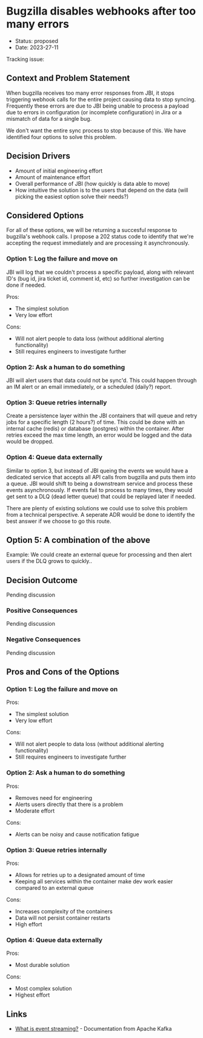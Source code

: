 # Bugzilla disables webhooks after too many errors

- Status: proposed
- Date: 2023-27-11

Tracking issue: 

## Context and Problem Statement
When bugzilla receives too many error responses from JBI, it stops triggering webhook calls for the entire project causing data to stop syncing. Frequently these errors are due to JBI being unable to process a payload due to errors in configuration (or incomplete configuration) in Jira or a mismatch of data for a single bug. 

We don't want the entire sync process to stop because of this. We have identified four options to solve this problem.

## Decision Drivers

- Amount of initial engineering effort
- Amount of maintenance effort
- Overall performance of JBI (how quickly is data able to move)
- How intuitive the solution is to the users that depend on the data (will picking the easiest option solve their needs?)

## Considered Options
For all of these options, we will be returning a succesful response to bugzilla's webhook calls. I propose a 202 status code to identify that we're accepting the request immediately and are processing it asynchronously.

### Option 1: Log the failure and move on
JBI will log that we couldn't process a specific payload, along with relevant ID's (bug id, jira ticket id, comment id, etc) so further investigation can be done if needed.

Pros:
- The simplest solution
- Very low effort

Cons: 
- Will not alert people to data loss (without additional alerting functionality)
- Still requires engineers to investigate further

### Option 2: Ask a human to do something
JBI will alert users that data could not be sync'd. This could happen through an IM alert or an email immediately, or a scheduled (daily?) report.

### Option 3: Queue retries internally
Create a persistence layer within the JBI containers that will queue and retry jobs for a specific length (2 hours?) of time. This could be done with an internal cache (redis) or database (postgres) within the container. After retries exceed the max time length, an error would be logged and the data would be dropped.

### Option 4: Queue data externally
Similar to option 3, but instead of JBI queing the events we would have a dedicated service that accepts all API calls from bugzilla and puts them into a queue. JBI would shift to being a downstream service and process these events asynchronously. If events fail to process to many times, they would get sent to a DLQ (dead letter queue) that could be replayed later if needed.

There are plenty of existing solutions we could use to solve this problem from a technical perspective. A seperate ADR would be done to identify the best answer if we choose to go this route.

## Option 5: A combination of the above
Example: We could create an external queue for processing and then alert users if the DLQ grows to quickly..


## Decision Outcome

Pending discussion

### Positive Consequences <!-- optional -->

Pending discussion

### Negative Consequences <!-- optional -->

Pending discussion

## Pros and Cons of the Options <!-- optional -->

### Option 1: Log the failure and move on
Pros:
- The simplest solution
- Very low effort

Cons: 
- Will not alert people to data loss (without additional alerting functionality)
- Still requires engineers to investigate further

### Option 2: Ask a human to do something
Pros:
- Removes need for engineering
- Alerts users directly that there is a problem
- Moderate effort

Cons:
- Alerts can be noisy and cause notification fatigue

### Option 3: Queue retries internally
Pros:
- Allows for retries up to a designated amount of time
- Keeping all services within the container make dev work easier compared to an external queue

Cons:
- Increases complexity of the containers
- Data will not persist container restarts
- High effort

### Option 4: Queue data externally
Pros:
- Most durable solution

Cons:
- Most complex solution
- Highest effort

## Links 
- [What is event streaming?](https://kafka.apache.org/documentation/#intro_streaming) - Documentation from Apache Kafka
